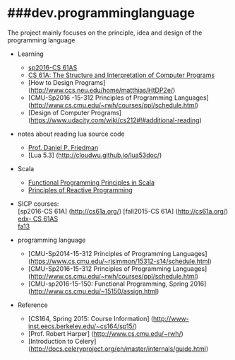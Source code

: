 ###dev.programminglanguage
========
The project mainly focuses on the principle, idea and design of the programming language

* Learning
   - [sp2016-CS 61AS](http://www.cs61as.org/index.html) 
   - [CS 61A: The Structure and Interpretation of Computer Programs](http://cs61a.org/)
   - [How to Design Programs] (http://www.ccs.neu.edu/home/matthias/HtDP2e/)
   - [CMU-Sp2016 -15-312 Principles of Programming Languages] (http://www.cs.cmu.edu/~rwh/courses/ppl/schedule.html)
   - [Design of Computer Programs] (https://www.udacity.com/wiki/cs212#!#additional-reading)

* notes about reading lua source code
   - [Prof. Daniel P. Friedman](http://www.cs.indiana.edu/~dfried/)
   - [Lua 5.3] (http://cloudwu.github.io/lua53doc/)

* Scala
   - [Functional Programming Principles in Scala](https://www.coursera.org/learn/progfun1/home/welcome)
   - [Principles of Reactive Programming](https://www.coursera.org/course/reactive)

* SICP courses:  
   [sp2016-CS 61A] (http://cs61a.org/)
   [fall2015-CS 61A] (http://cs61a.org/)  
   [edx- CS 61AS](https://edge.edx.org/courses/course-v1:UCBerkeley+CS61AS+Spring_2015/courseware/59af4a08fc674596ac07d8a1f06ab667/)  
   [fa13](http://www-inst.eecs.berkeley.edu/~cs61a/fa13/)  
   
* programming language
  - [CMU-Sp2014-15-312 Principles of Programming Languages] (https://www.cs.cmu.edu/~rjsimmon/15312-s14/schedule.html)
  - [CMU-Sp2016-15-312 Principles of Programming Languages] (http://www.cs.cmu.edu/~rwh/courses/ppl/schedule.html)
  - [CMU-sp2016-15-150: Functional Programming, Spring 2016] (http://www.cs.cmu.edu/~15150/assign.html)


* Reference  
  - [CS164, Spring 2015: Course Information] (http://www-inst.eecs.berkeley.edu/~cs164/sp15/)
  - [Prof. Robert Harper] (http://www.cs.cmu.edu/~rwh/)
  - [Introduction to Celery] (http://docs.celeryproject.org/en/master/internals/guide.html)
